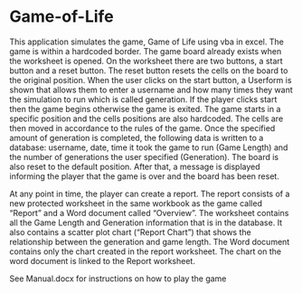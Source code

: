 # Game-of-Life

This application simulates the game, Game of Life using vba in excel. The game is within a hardcoded border. The game board already exists when the worksheet is opened. On the worksheet there are two buttons, a start button and a reset button. The reset button resets the cells on the board to the original position. When the user clicks on the start button, a Userform is shown that allows them to enter a username and how many times they want the simulation to run which is called generation. If the player clicks start then the game begins otherwise the game is exited. The game starts in a specific position and the cells positions are also hardcoded. The cells are then moved in accordance to the rules of the game. Once the specified amount of generation is completed, the following data is written to a database: username, date, time it took the game to run (Game Length) and the number of generations the user specified (Generation). The board is also reset to the default position. After that, a message is displayed informing the player that the game is over and the board has been reset. 

At any point in time, the player can create a report. The report consists of a new protected worksheet in the same workbook as the game called “Report” and a Word document called “Overview”. The worksheet contains all the Game Length and Generation information that is in the database. It also contains a scatter plot chart (“Report Chart”) that shows the relationship between the generation and game length. The Word document contains only the chart created in the report worksheet. The chart on the word document is linked to the Report worksheet. 

See Manual.docx for instructions on how to play the game 
